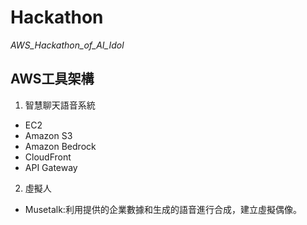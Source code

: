 # Hackathon
*AWS_Hackathon_of_AI_Idol*

## AWS工具架構  
1. 智慧聊天語音系統  
  - EC2  
  - Amazon S3  
  - Amazon Bedrock  
  - CloudFront  
  - API Gateway  
2. 虛擬人  
  - Musetalk:利用提供的企業數據和生成的語音進行合成，建立虛擬偶像。  
